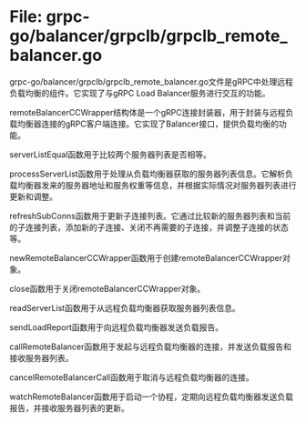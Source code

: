 # File: grpc-go/balancer/grpclb/grpclb_remote_balancer.go

grpc-go/balancer/grpclb/grpclb_remote_balancer.go文件是gRPC中处理远程负载均衡的组件。它实现了与gRPC Load Balancer服务进行交互的功能。

remoteBalancerCCWrapper结构体是一个gRPC连接封装器，用于封装与远程负载均衡器连接的gRPC客户端连接。它实现了Balancer接口，提供负载均衡的功能。

serverListEqual函数用于比较两个服务器列表是否相等。

processServerList函数用于处理从负载均衡器获取的服务器列表信息。它解析负载均衡器发来的服务器地址和服务权重等信息，并根据实际情况对服务器列表进行更新和调整。

refreshSubConns函数用于更新子连接列表。它通过比较新的服务器列表和当前的子连接列表，添加新的子连接、关闭不再需要的子连接，并调整子连接的状态等。

newRemoteBalancerCCWrapper函数用于创建remoteBalancerCCWrapper对象。

close函数用于关闭remoteBalancerCCWrapper对象。

readServerList函数用于从远程负载均衡器获取服务器列表信息。

sendLoadReport函数用于向远程负载均衡器发送负载报告。

callRemoteBalancer函数用于发起与远程负载均衡器的连接，并发送负载报告和接收服务器列表。

cancelRemoteBalancerCall函数用于取消与远程负载均衡器的连接。

watchRemoteBalancer函数用于启动一个协程，定期向远程负载均衡器发送负载报告，并接收服务器列表的更新。

